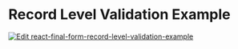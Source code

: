 # Record Level Validation Example

[![Edit react-final-form-record-level-validation-example](https://codesandbox.io/static/img/play-codesandbox.svg)](https://codesandbox.io/s/github/final-form/react-final-form/tree/master/examples/record-level-validation?fontsize=14)
